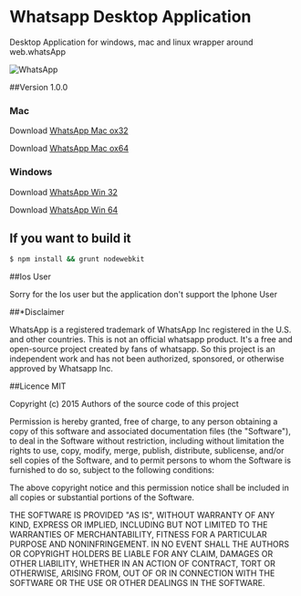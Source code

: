 Whatsapp Desktop Application
============================

Desktop Application for  windows, mac and linux wrapper around web.whatsApp
 
![WhatsApp](https://cdn.rawgit.com/radjivC/whatsapp-desktop/master/render/whatsappdesktop.png "WhatsApp Desktop")

##Version 1.0.0

### Mac
Download [WhatsApp Mac ox32](http://inft.ly/Th9XPRn)

Download [WhatsApp Mac ox64](http://inft.ly/Th9XPRn)

### Windows
Download [WhatsApp Win 32](http://inft.ly/Th9XPRn)

Download [WhatsApp Win 64](http://inft.ly/Th9XPRn)


## If you want to build it

````bash
$ npm install && grunt nodewebkit
````

##Ios User

Sorry for the Ios user but the application don't support the Iphone User


##*Disclaimer

WhatsApp is a registered trademark of WhatsApp Inc registered in the U.S. and other countries. This is not an official whatsapp product. It's a free and open-source project created by fans of whatsapp. So this project is an independent work and has not been authorized, sponsored, or otherwise approved by Whatsapp Inc. 

##Licence MIT


Copyright (c) 2015 Authors of the source code of this project

Permission is hereby granted, free of charge, to any person obtaining a copy of this software and associated documentation files (the "Software"), to deal in the Software without restriction, including without limitation the rights to use, copy, modify, merge, publish, distribute, sublicense, and/or sell copies of the Software, and to permit persons to whom the Software is furnished to do so, subject to the following conditions:

The above copyright notice and this permission notice shall be included in all copies or substantial portions of the Software.

THE SOFTWARE IS PROVIDED "AS IS", WITHOUT WARRANTY OF ANY KIND, EXPRESS OR IMPLIED, INCLUDING BUT NOT LIMITED TO THE WARRANTIES OF MERCHANTABILITY, FITNESS FOR A PARTICULAR PURPOSE AND NONINFRINGEMENT. IN NO EVENT SHALL THE AUTHORS OR COPYRIGHT HOLDERS BE LIABLE FOR ANY CLAIM, DAMAGES OR OTHER LIABILITY, WHETHER IN AN ACTION OF CONTRACT, TORT OR OTHERWISE, ARISING FROM, OUT OF OR IN CONNECTION WITH THE SOFTWARE OR THE USE OR OTHER DEALINGS IN THE SOFTWARE.

 


